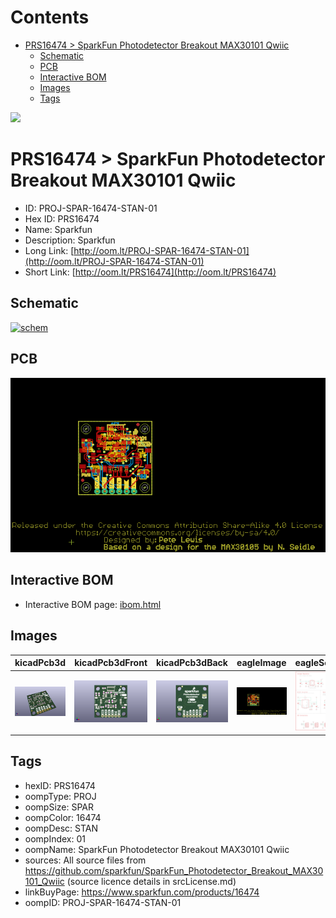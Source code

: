 



Contents
========

* [PRS16474 > SparkFun Photodetector Breakout MAX30101 Qwiic](#prs16474--sparkfun-photodetector-breakout-max30101-qwiic)
	* [Schematic](#schematic)
	* [PCB](#pcb)
	* [Interactive BOM](#interactive-bom)
	* [Images](#images)
	* [Tags](#tags)
  
![][im]
# PRS16474 > SparkFun Photodetector Breakout MAX30101 Qwiic

- ID: PROJ-SPAR-16474-STAN-01
- Hex ID: PRS16474
- Name: Sparkfun
- Description: Sparkfun
- Long Link: [http://oom.lt/PROJ-SPAR-16474-STAN-01](http://oom.lt/PROJ-SPAR-16474-STAN-01)
- Short Link: [http://oom.lt/PRS16474](http://oom.lt/PRS16474)

## Schematic
  
[![schem](eagleSchemImage.png)](eagleSchemImage.png)
## PCB
  
[![pcb](eagleImage.png)](eagleImage.png)
## Interactive BOM

- Interactive BOM page: [ibom.html](https://htmlpreview.github.io/?https://github.com/oomlout/oomlout_OOMP_projects/blob/main/PROJ-SPAR-16474-STAN-01/kicad/bom/ibom.html)

## Images
  
  

|kicadPcb3d|kicadPcb3dFront|kicadPcb3dBack|eagleImage|eagleSchemImage|
| :---: | :---: | :---: | :---: | :---: |
|[![kicadPcb3d](kicadPcb3d_140.png)](kicadPcb3d.png)|[![kicadPcb3dFront](kicadPcb3dFront_140.png)](kicadPcb3dFront.png)|[![kicadPcb3dBack](kicadPcb3dBack_140.png)](kicadPcb3dBack.png)|[![eagleImage](eagleImage_140.png)](eagleImage.png)|[![eagleSchemImage](eagleSchemImage_140.png)](eagleSchemImage.png)|

## Tags

- hexID: PRS16474
- oompType: PROJ
- oompSize: SPAR
- oompColor: 16474
- oompDesc: STAN
- oompIndex: 01
- oompName: SparkFun Photodetector Breakout MAX30101 Qwiic
- sources: All source files from https://github.com/sparkfun/SparkFun_Photodetector_Breakout_MAX30101_Qwiic (source licence details in srcLicense.md)
- linkBuyPage: https://www.sparkfun.com/products/16474
- oompID: PROJ-SPAR-16474-STAN-01



[im]: kicadPcb3d_450.png
